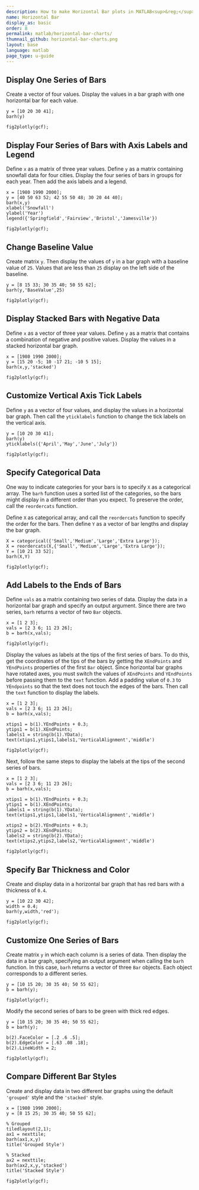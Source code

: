```yaml
---
description: How to make Horizontal Bar plots in MATLAB<sup>&reg;</sup> with Plotly.
name: Horizontal Bar
display_as: basic
order: 8
permalink: matlab/horizontal-bar-charts/
thumnail_github: horizontal-bar-charts.png
layout: base
language: matlab
page_type: u-guide
---
```


## Display One Series of Bars

Create a vector of four values. Display the values in a bar graph with one horizontal bar for each value.

```{matlab}
y = [10 20 30 41];
barh(y)

fig2plotly(gcf);
```

<!--------------------- EXAMPLE BREAK ------------------------->

## Display Four Series of Bars with Axis Labels and Legend

Define `x` as a matrix of three year values. Define `y` as a matrix containing snowfall data for four cities. Display the four series of bars in groups for each year. Then add the axis labels and a legend.

```{matlab}
x = [1980 1990 2000];
y = [40 50 63 52; 42 55 50 48; 30 20 44 40];
barh(x,y)
xlabel('Snowfall')
ylabel('Year')
legend({'Springfield','Fairview','Bristol','Jamesville'})

fig2plotly(gcf);
```


<!--------------------- EXAMPLE BREAK ------------------------->

## Change Baseline Value

Create matrix `y`. Then display the values of `y` in a bar graph with a baseline value of `25`. Values that are less than `25` display on the left side of the baseline.

```{matlab}
y = [8 15 33; 30 35 40; 50 55 62];
barh(y,'BaseValue',25)

fig2plotly(gcf);
```


<!--------------------- EXAMPLE BREAK ------------------------->

## Display Stacked Bars with Negative Data

Define `x` as a vector of three year values. Define `y` as a matrix that contains a combination of negative and positive values. Display the values in a stacked horizontal bar graph. 

```{matlab}
x = [1980 1990 2000];
y = [15 20 -5; 10 -17 21; -10 5 15];
barh(x,y,'stacked')

fig2plotly(gcf);
```

<!--------------------- EXAMPLE BREAK ------------------------->

## Customize Vertical Axis Tick Labels

Define `y` as a vector of four values, and display the values in a horizontal bar graph. Then call the `yticklabels` function to change the tick labels on the vertical axis.

```{matlab}
y = [10 20 30 41];
barh(y)
yticklabels({'April','May','June','July'})

fig2plotly(gcf);
```

<!--------------------- EXAMPLE BREAK ------------------------->

## Specify Categorical Data

One way to indicate categories for your bars is to specify `X` as a categorical array. The `barh` function uses a sorted list of the categories, so the bars might display in a different order than you expect. To preserve the order, call the `reordercats` function.

Define `X` as categorical array, and call the `reordercats` function to specify the order for the bars. Then define `Y` as a vector of bar lengths and display the bar graph.

```{matlab}
X = categorical({'Small','Medium','Large','Extra Large'});
X = reordercats(X,{'Small','Medium','Large','Extra Large'});
Y = [10 21 33 52];
barh(X,Y)

fig2plotly(gcf);
```


<!--------------------- EXAMPLE BREAK ------------------------->

## Add Labels to the Ends of Bars

Define `vals` as a matrix containing two series of data. Display the data in a horizontal bar graph and specify an output argument. Since there are two series, `barh` returns a vector of two `Bar` objects.

```{matlab}
x = [1 2 3];
vals = [2 3 6; 11 23 26];
b = barh(x,vals);

fig2plotly(gcf);
```

Display the values as labels at the tips of the first series of bars. To do this, get the coordinates of the tips of the bars by getting the `XEndPoints` and `YEndPoints` properties of the first `Bar` object. Since horizontal bar graphs have rotated axes, you must switch the values of `XEndPoints` and `YEndPoints` before passing them to the `text` function. Add a padding value of `0.3` to `YEndpoints` so that the text does not touch the edges of the bars. Then call the `text` function to display the labels.

```{matlab}
x = [1 2 3];
vals = [2 3 6; 11 23 26];
b = barh(x,vals);

xtips1 = b(1).YEndPoints + 0.3;
ytips1 = b(1).XEndPoints;
labels1 = string(b(1).YData);
text(xtips1,ytips1,labels1,'VerticalAlignment','middle')

fig2plotly(gcf);
```


Next, follow the same steps to display the labels at the tips of the second series of bars.

```{matlab}
x = [1 2 3];
vals = [2 3 6; 11 23 26];
b = barh(x,vals);

xtips1 = b(1).YEndPoints + 0.3;
ytips1 = b(1).XEndPoints;
labels1 = string(b(1).YData);
text(xtips1,ytips1,labels1,'VerticalAlignment','middle')

xtips2 = b(2).YEndPoints + 0.3;
ytips2 = b(2).XEndPoints;
labels2 = string(b(2).YData);
text(xtips2,ytips2,labels2,'VerticalAlignment','middle')

fig2plotly(gcf);
```


<!--------------------- EXAMPLE BREAK ------------------------->

## Specify Bar Thickness and Color

Create and display data in a horizontal bar graph that has red bars with a thickness of `0.4`.

```{matlab}
y = [10 22 30 42];
width = 0.4;
barh(y,width,'red');

fig2plotly(gcf);
```


<!--------------------- EXAMPLE BREAK ------------------------->

## Customize One Series of Bars

Create matrix `y` in which each column is a series of data. Then display the data in a bar graph, specifying an output argument when calling the `barh` function. In this case, `barh` returns a vector of three `Bar` objects. Each object corresponds to a different series.

```{matlab}
y = [10 15 20; 30 35 40; 50 55 62];
b = barh(y);

fig2plotly(gcf);
```

Modify the second series of bars to be green with thick red edges.

```{matlab}
y = [10 15 20; 30 35 40; 50 55 62];
b = barh(y);

b(2).FaceColor = [.2 .6 .5];
b(2).EdgeColor = [.63 .08 .18];
b(2).LineWidth = 2;

fig2plotly(gcf);
```


<!--------------------- EXAMPLE BREAK ------------------------->

## Compare Different Bar Styles

Create and display data in two different bar graphs using the default `'grouped'` style and the `'stacked'` style. 

```{matlab}
x = [1980 1990 2000];
y = [8 15 25; 30 35 40; 50 55 62];

% Grouped
tiledlayout(2,1);
ax1 = nexttile;
barh(ax1,x,y)
title('Grouped Style')

% Stacked
ax2 = nexttile;
barh(ax2,x,y,'stacked')
title('Stacked Style')

fig2plotly(gcf);
```


<!--------------------- EXAMPLE BREAK ------------------------->

